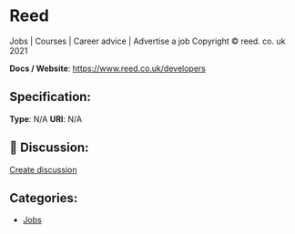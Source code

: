 # Reed


Jobs | Courses | Career advice | Advertise a job Copyright © reed. co. uk 2021

**Docs / Website**: https://www.reed.co.uk/developers

## Specification:
**Type**:  N/A 
**URI**:  N/A 

## 💬 Discussion:
[Create discussion](link)

## Categories:
- [Jobs](https://github.com/apis-list/apis-list#jobs)






